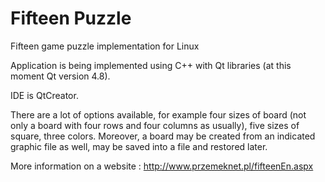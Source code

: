 # Fifteen Puzzle
Fifteen game puzzle implementation for Linux

Application is being implemented using C++ with Qt libraries (at this moment Qt version 4.8).

IDE is QtCreator.

There are a lot of options available, for example four sizes of board (not only a board with four rows and four columns as usually), five sizes of square, three colors. Moreover, a board may be created from an indicated graphic file as well, may be saved into a file and  restored later. 

More information on a website : http://www.przemeknet.pl/fifteenEn.aspx
